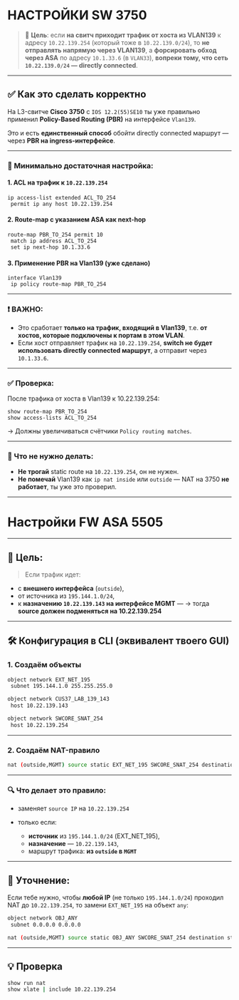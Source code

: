 # НАСТРОЙКИ SW 3750

> 🎯 **Цель**: если **на свитч приходит трафик от хоста из VLAN139** к адресу `10.22.139.254` (который тоже в `10.22.139.0/24`), то **не отправлять напрямую через VLAN139**, а **форсировать обход через ASA** по адресу `10.1.33.6` (в `VLAN33`), **вопреки тому, что сеть `10.22.139.0/24` — directly connected**.

---

## ✅ Как это сделать корректно

На L3-свитче **Cisco 3750** с `IOS 12.2(55)SE10` ты уже правильно применил **Policy-Based Routing (PBR)** на интерфейсе `Vlan139`.

Это и есть **единственный способ** обойти directly connected маршрут — через **PBR на ingress-интерфейсе**.

---

### 📌 Минимально достаточная настройка:

#### 1. ACL на трафик к `10.22.139.254`

```shell
ip access-list extended ACL_TO_254
 permit ip any host 10.22.139.254
```

#### 2. Route-map с указанием ASA как next-hop

```shell
route-map PBR_TO_254 permit 10
 match ip address ACL_TO_254
 set ip next-hop 10.1.33.6
```

#### 3. Применение PBR на Vlan139 (уже сделано)

```shell
interface Vlan139
 ip policy route-map PBR_TO_254
```

---

### ❗ ВАЖНО:

* Это сработает **только на трафик, входящий в Vlan139**, т.е. **от хостов, которые подключены к портам в этом VLAN**.
* Если хост отправляет трафик на `10.22.139.254`, **switch не будет использовать directly connected маршрут**, а отправит через `10.1.33.6`.

---

### ✅ Проверка:

После трафика от хоста в Vlan139 к 10.22.139.254:

```shell
show route-map PBR_TO_254
show access-lists ACL_TO_254
```

→ Должны увеличиваться счётчики `Policy routing matches`.

---

### 🚫 Что **не нужно делать**:

* **Не трогай** static route на `10.22.139.254`, он не нужен.
* **Не помечай** Vlan139 как `ip nat inside` или `outside` — NAT на 3750 **не работает**, ты уже это проверил.

---

# Настройки FW ASA 5505

---

## 🔁 Цель:

> Если трафик идет:

* с **внешнего интерфейса** (`outside`),
* от источника из `195.144.1.0/24`,
* к **назначению `10.22.139.143` на интерфейсе MGMT** —
  → тогда **source должен подменяться на 10.22.139.254**

---

## 🛠️ Конфигурация в CLI (эквивалент твоего GUI)

### 1. Создаём объекты

```bash
object network EXT_NET_195
 subnet 195.144.1.0 255.255.255.0

object network CUS37_LAB_139_143
 host 10.22.139.143

object network SWCORE_SNAT_254
 host 10.22.139.254
```

---

### 2. Создаём NAT-правило

```bash
nat (outside,MGMT) source static EXT_NET_195 SWCORE_SNAT_254 destination static CUS37_LAB_139_143 CUS37_LAB_139_143
```

---

### 🔍 Что делает это правило:

* заменяет `source IP` на `10.22.139.254`
* только если:

  * **источник** из `195.144.1.0/24` (EXT\_NET\_195),
  * **назначение** — `10.22.139.143`,
  * маршрут трафика: **из `outside` в `MGMT`**

---

## 🧩 Уточнение:

Если тебе нужно, чтобы **любой IP** (не только `195.144.1.0/24`) проходил NAT до `10.22.139.254`, то замени `EXT_NET_195` на объект `any`:

```bash
object network OBJ_ANY
 subnet 0.0.0.0 0.0.0.0

nat (outside,MGMT) source static OBJ_ANY SWCORE_SNAT_254 destination static CUS37_LAB_139_143 CUS37_LAB_139_143
```

---

## 💡 Проверка

```bash
show run nat
show xlate | include 10.22.139.254
```



